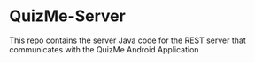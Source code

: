 # QuizMe-Server
This repo contains the server Java code for the REST server that communicates with the QuizMe Android Application
